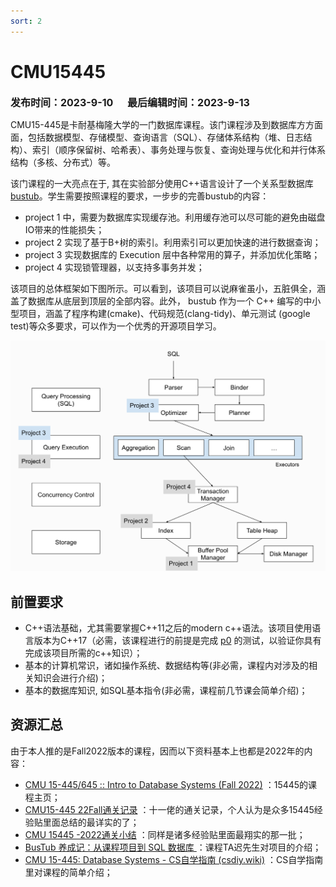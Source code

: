 ```yaml
---
sort: 2
---
```


# CMU15445
<font size=3><b>发布时间：2023-9-10      最后编辑时间：2023-9-13</b></font>



CMU15-445是卡耐基梅隆大学的一门数据库课程。该门课程涉及到数据库方方面面，包括数据模型、存储模型、查询语言（SQL）、存储体系结构（堆、日志结构）、索引（顺序保留树、哈希表）、事务处理与恢复、查询处理与优化和并行体系结构（多核、分布式）等。

该门课程的一大亮点在于, 其在实验部分使用C++语言设计了一个关系型数据库 [bustub](https://github.com/cmu-db/bustub)。学生需要按照课程的要求，一步步的完善bustub的内容：

- project 1 中，需要为数据库实现缓存池。利用缓存池可以尽可能的避免由磁盘IO带来的性能损失；
- project 2 实现了基于B+树的索引。利用索引可以更加快速的进行数据查询；
- project 3 实现数据库的 Execution 层中各种常用的算子，并添加优化策略；
- project 4 实现锁管理器，以支持多事务并发；

该项目的总体框架如下图所示。可以看到，该项目可以说麻雀虽小，五脏俱全，涵盖了数据库从底层到顶层的全部内容。此外， bustub 作为一个 C++ 编写的中小型项目，涵盖了程序构建(cmake)、代码规范(clang-tidy)、单元测试 (google test)等众多要求，可以作为一个优秀的开源项目学习。

<div align="center"><img src="img/1694534564480.png" width=800></div>

## 前置要求

- C++语法基础，尤其需要掌握C++11之后的modern c++语法。该项目使用语言版本为C++17（必需，该课程进行的前提是完成 [p0](https://15445.courses.cs.cmu.edu/fall2022/project0/) 的测试，以验证你具有完成该项目所需的c++知识）；
- 基本的计算机常识，诸如操作系统、数据结构等(非必需，课程内对涉及的相关知识会进行介绍)；
- 基本的数据库知识, 如SQL基本指令(非必需，课程前几节课会简单介绍)；


## 资源汇总

由于本人推的是Fall2022版本的课程，因而以下资料基本上也都是2022年的内容：

- [CMU 15-445/645 :: Intro to Database Systems (Fall 2022)](https://15445.courses.cs.cmu.edu/fall2022/) ：15445的课程主页；
- [CMU15-445 22Fall通关记录](https://www.zhihu.com/column/c_1605901992903004160) ：十一佬的通关记录，个人认为是众多15445经验贴里面总结的最详实的了；
- [CMU 15445 -2022通关小结](https://zhuanlan.zhihu.com/p/592547524) ：同样是诸多经验贴里面最翔实的那一批；
- [BusTub 养成记：从课程项目到 SQL 数据库 ](https://zhuanlan.zhihu.com/p/570917775) ：课程TA迟先生对项目的介绍；
- [CMU 15-445: Database Systems - CS自学指南 (csdiy.wiki)](https://csdiy.wiki/%E6%95%B0%E6%8D%AE%E5%BA%93%E7%B3%BB%E7%BB%9F/15445/) ：CS自学指南里对课程的简单介绍；







